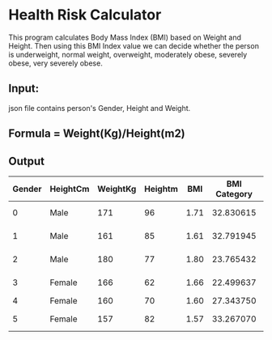 # Health Risk Calculator
This program calculates Body Mass Index (BMI) based on Weight and Height. Then using this BMI Index value we can decide whether the person is underweight, normal weight, overweight, moderately obese, severely obese, very severely obese.
## Input:
json file contains person's Gender, Height and Weight.
## Formula = Weight(Kg)/Height(m2)
## Output 




 | Gender |	HeightCm	| WeightKg |	Heightm |	BMI     |	  BMI Category  |	Health risk |
 |--------|----------|----------|---------|---------|-----------------|-------------|
0| Male	  | 171	      |96	      |1.71	    |32.830615| Moderately obese|	Medium risk |
1| Male   |	161	      |85	      |1.61	    |32.791945| Moderately obese| Medium risk |
2| Male	  | 180	      |77	      |1.80	    |23.765432| Normal weight   |	Low risk    |
3| Female |	166	      |62	      |1.66	    |22.499637| Normal weight	  | Low risk    |
4| Female	| 160	      |70	      |1.60	    |27.343750| Overweight	     |Enhanced risk|
5| Female	| 157	      |82	      |1.57	    |33.267070| Moderately obese|Medium risk  |
